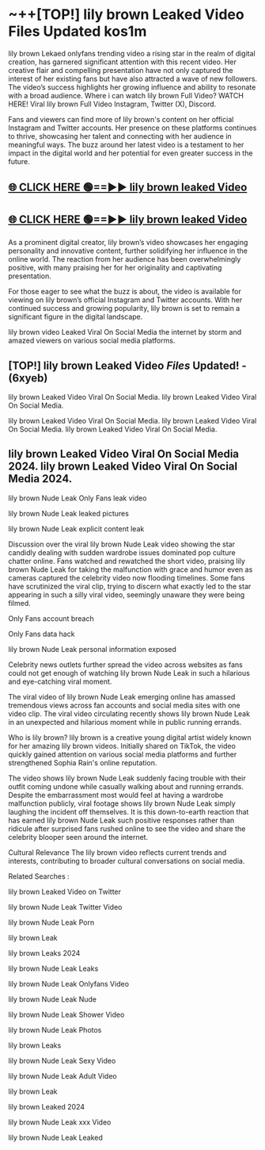 # ~++[TOP!] lily brown Leaked Video Files Updated kos1m

 lily brown Lekaed onlyfans trending video a rising star in the realm of digital creation, has garnered significant attention with this recent video. Her creative flair and compelling presentation have not only captured the interest of her existing fans but have also attracted a wave of new followers. The video’s success highlights her growing influence and ability to resonate with a broad audience.
Where i can watch  lily brown Full Video? WATCH HERE! Viral  lily brown Full Video Instagram, Twitter (X), Discord.


Fans and viewers can find more of  lily brown's content on her official Instagram and Twitter accounts. Her presence on these platforms continues to thrive, showcasing her talent and connecting with her audience in meaningful ways. The buzz around her latest video is a testament to her impact in the digital world and her potential for even greater success in the future.


## [🌐 CLICK HERE 🟢==►►  lily brown leaked Video ](https://onlyclips.site?title=lily_brown&ref=git)

## [🌐 CLICK HERE 🟢==►►  lily brown leaked Video ](https://onlyclips.site?title=lily_brown&ref=git)


As a prominent digital creator,  lily brown’s video showcases her engaging personality and innovative content, further solidifying her influence in the online world. The reaction from her audience has been overwhelmingly positive, with many praising her for her originality and captivating presentation.

For those eager to see what the buzz is about, the video is available for viewing on  lily brown’s official Instagram and Twitter accounts. With her continued success and growing popularity,  lily brown is set to remain a significant figure in the digital landscape.


  lily brown video Leaked Viral On Social Media the internet by storm and amazed viewers on various social media platforms.


## [TOP!]  lily brown Leaked Video *Files* Updated! - (6xyeb) 

 lily brown Leaked Video Viral On Social Media. lily brown Leaked Video Viral On Social Media.

 lily brown Leaked Video Viral On Social Media. lily brown Leaked Video Viral On Social Media. lily brown Leaked Video Viral On Social Media.


##  lily brown Leaked Video Viral On Social Media 2024. lily brown Leaked Video Viral On Social Media 2024.
 lily brown Nude Leak Only Fans leak video

 lily brown Nude Leak leaked pictures

 lily brown Nude Leak explicit content leak

Discussion over the viral  lily brown Nude Leak video showing the star candidly dealing with sudden wardrobe issues dominated pop culture chatter online. Fans watched and rewatched the short video, praising  lily brown Nude Leak for taking the malfunction with grace and humor even as cameras captured the celebrity video now flooding timelines. Some fans have scrutinized the viral clip, trying to discern what exactly led to the star appearing in such a silly viral video, seemingly unaware they were being filmed.


Only Fans account breach

Only Fans data hack

 lily brown Nude Leak personal information exposed

Celebrity news outlets further spread the video across websites as fans could not get enough of watching  lily brown Nude Leak in such a hilarious and eye-catching viral moment.


The viral video of  lily brown Nude Leak emerging online has amassed tremendous views across fan accounts and social media sites with one video clip. The viral video circulating recently shows  lily brown Nude Leak in an unexpected and hilarious moment while in public running errands.


Who is  lily brown?  lily brown is a creative young digital artist widely known for her amazing  lily brown videos. Initially shared on TikTok, the video quickly gained attention on various social media platforms and further strengthened Sophia Rain's online reputation.

The video shows  lily brown Nude Leak suddenly facing trouble with their outfit coming undone while casually walking about and running errands. Despite the embarrassment most would feel at having a wardrobe malfunction publicly, viral footage shows  lily brown Nude Leak simply laughing the incident off themselves. It is this down-to-earth reaction that has earned  lily brown Nude Leak such positive responses rather than ridicule after surprised fans rushed online to see the video and share the celebrity blooper seen around the internet.

Cultural Relevance The  lily brown video reflects current trends and interests, contributing to broader cultural conversations on social media.

Related Searches :

 lily brown Leaked Video on Twitter

 lily brown Nude Leak Twitter Video

 lily brown Nude Leak Porn

 lily brown Leak 

 lily brown Leaks 2024

 lily brown Nude Leak Leaks

 lily brown Nude Leak Onlyfans Video

 lily brown Nude Leak Nude

 lily brown Nude Leak Shower Video

 lily brown Nude Leak Photos

 lily brown Leaks

 lily brown Nude Leak Sexy Video

 lily brown Nude Leak Adult Video

 lily brown Leak

 lily brown Leaked 2024

 lily brown Nude Leak xxx Video

 lily brown Nude Leak Leaked